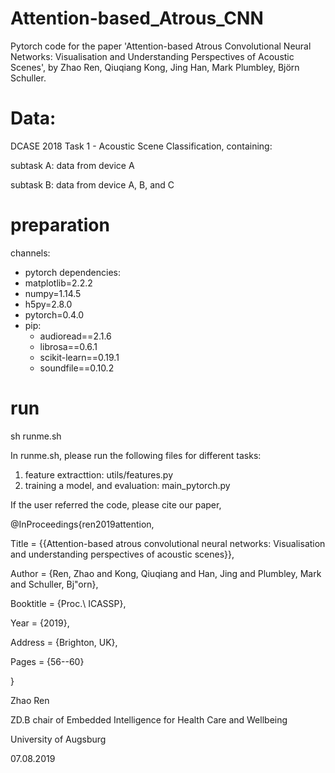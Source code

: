 # Attention-based_Atrous_CNN
Pytorch code for the paper 'Attention-based Atrous Convolutional Neural Networks: Visualisation and Understanding Perspectives of Acoustic Scenes', by Zhao Ren, Qiuqiang Kong, Jing Han, Mark Plumbley, Björn Schuller.

# Data: 

DCASE 2018 Task 1 - Acoustic Scene Classification, containing:

subtask A: data from device A

subtask B: data from device A, B, and C

# preparation

channels:
  - pytorch
dependencies:
  - matplotlib=2.2.2
  - numpy=1.14.5
  - h5py=2.8.0
  - pytorch=0.4.0
  - pip:
    - audioread==2.1.6
    - librosa==0.6.1
    - scikit-learn==0.19.1
    - soundfile==0.10.2

# run 
sh runme.sh

In runme.sh, please run the following files for different tasks:
1. feature extracttion: utils/features.py
2. training a model, and evaluation: main_pytorch.py


If the user referred the code, please cite our paper,

@InProceedings{ren2019attention,

  Title                    = {{Attention-based atrous convolutional neural networks: Visualisation and understanding perspectives of acoustic scenes}},
  
  Author                   = {Ren, Zhao and Kong, Qiuqiang and Han, Jing and Plumbley, Mark and Schuller, Bj\"orn},
  
  Booktitle                = {Proc.\ ICASSP},
  
  Year                     = {2019},
  
  Address                  = {Brighton, UK},
  
  Pages                    = {56--60}
  
}



Zhao Ren

ZD.B chair of Embedded Intelligence for Health Care and Wellbeing

University of Augsburg

07.08.2019
